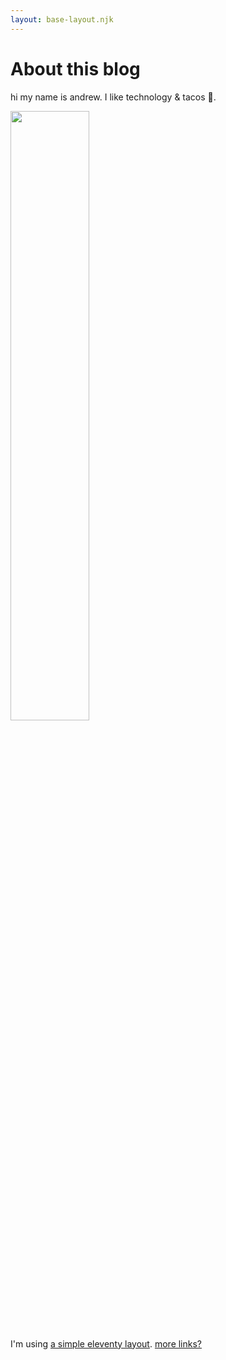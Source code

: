 ```yaml
--- 
layout: base-layout.njk 
--- 
```


<style>
  img {
    width: 50%;
    height: auto;
  }
</style>

# About this blog 

hi my name is andrew. I like technology & tacos 🌮.
  
![](https://avatars.githubusercontent.com/u/22807629?v=4)

I'm using [a simple eleventy layout](https://github.com/JonUK/eleventy-blog).
[more links?](https://linktr.ee/adnjoo)
